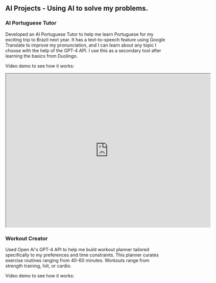 ## AI Projects - Using AI to solve my problems.

### AI Portuguese Tutor

Developed an AI Portuguese Tutor to help me learn Portuguese for my exciting trip to Brazil next year. It has a text-to-speech feature using Google Translate to improve my pronunciation, and I can learn about any topic I choose with the help of the GPT-4 API. I use this as a secondary tool after learning the basics from Duolingo.

Video demo to see how it works: 

<iframe src="https://drive.google.com/file/d/1_7gMi3j6tHd1HR6pJBhHOEXmi76DzSBG/view?usp=sharing/preview" width="640" height="480"></iframe>







### Workout Creator 

Used Open Ai's GPT-4 API to help me build workout planner tailored specifically to my preferences and time constraints. This planner curates exercise routines ranging from 40-60 minutes. Workouts range from strength training, hiit, or cardio. 

Video demo to see how it works: 





